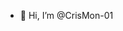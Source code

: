 - 👋 Hi, I’m @CrisMon-01

<!---
CrisMon-01/CrisMon-01 is a ✨ special ✨ repository because its `README.md` (this file) appears on your GitHub profile.
You can click the Preview link to take a look at your changes.
--->
